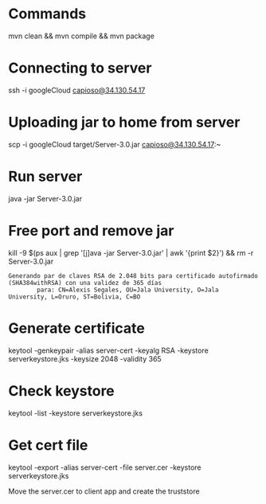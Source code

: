 # Commands
mvn clean && mvn compile && mvn package

# Connecting to server
ssh -i googleCloud capioso@34.130.54.17

# Uploading jar to home from server
scp -i googleCloud target/Server-3.0.jar capioso@34.130.54.17:~

# Run server
java -jar Server-3.0.jar

# Free port and remove jar
kill -9 $(ps aux | grep '[j]ava -jar Server-3.0.jar' | awk '{print $2}') && rm -r Server-3.0.jar

```shell
Generando par de claves RSA de 2.048 bits para certificado autofirmado (SHA384withRSA) con una validez de 365 días
        para: CN=Alexis Segales, OU=Jala University, O=Jala University, L=Oruro, ST=Bolivia, C=BO
```

# Generate certificate
keytool -genkeypair -alias server-cert -keyalg RSA -keystore serverkeystore.jks -keysize 2048 -validity 365

# Check keystore
keytool -list -keystore serverkeystore.jks

# Get cert file
keytool -export -alias server-cert -file server.cer -keystore serverkeystore.jks
 
Move the server.cer to client app and create the truststore